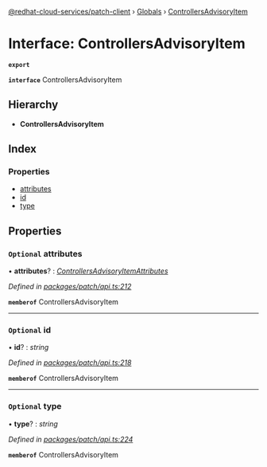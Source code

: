 [@redhat-cloud-services/patch-client](../README.md) › [Globals](../globals.md) › [ControllersAdvisoryItem](controllersadvisoryitem.md)

# Interface: ControllersAdvisoryItem

**`export`** 

**`interface`** ControllersAdvisoryItem

## Hierarchy

* **ControllersAdvisoryItem**

## Index

### Properties

* [attributes](controllersadvisoryitem.md#optional-attributes)
* [id](controllersadvisoryitem.md#optional-id)
* [type](controllersadvisoryitem.md#optional-type)

## Properties

### `Optional` attributes

• **attributes**? : *[ControllersAdvisoryItemAttributes](controllersadvisoryitemattributes.md)*

*Defined in [packages/patch/api.ts:212](https://github.com/RedHatInsights/javascript-clients/blob/969a5fc/packages/patch/api.ts#L212)*

**`memberof`** ControllersAdvisoryItem

___

### `Optional` id

• **id**? : *string*

*Defined in [packages/patch/api.ts:218](https://github.com/RedHatInsights/javascript-clients/blob/969a5fc/packages/patch/api.ts#L218)*

**`memberof`** ControllersAdvisoryItem

___

### `Optional` type

• **type**? : *string*

*Defined in [packages/patch/api.ts:224](https://github.com/RedHatInsights/javascript-clients/blob/969a5fc/packages/patch/api.ts#L224)*

**`memberof`** ControllersAdvisoryItem

